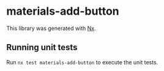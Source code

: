 # materials-add-button

This library was generated with [Nx](https://nx.dev).

## Running unit tests

Run `nx test materials-add-button` to execute the unit tests.
